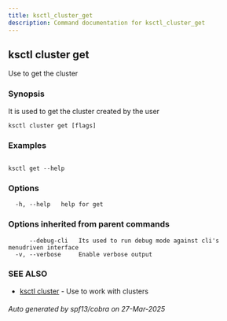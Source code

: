 ```yaml
---
title: ksctl_cluster_get
description: Command documentation for ksctl_cluster_get
---
```


## ksctl cluster get

Use to get the cluster

### Synopsis

It is used to get the cluster created by the user

```
ksctl cluster get [flags]
```

### Examples

```

ksctl get --help

```

### Options

```
  -h, --help   help for get
```

### Options inherited from parent commands

```
      --debug-cli   Its used to run debug mode against cli's menudriven interface
  -v, --verbose     Enable verbose output
```

### SEE ALSO

* [ksctl cluster](ksctl_cluster.md)	 - Use to work with clusters

###### Auto generated by spf13/cobra on 27-Mar-2025
